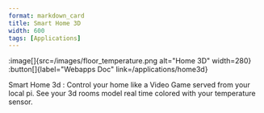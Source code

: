 ```yaml
---
format: markdown_card
title: Smart Home 3D
width: 600
tags: [Applications]
---
```


:image[]{src=/images/floor_temperature.png alt="Home 3D" width=280}
:button[]{label="Webapps Doc" link=/applications/home3d}


Smart Home 3d : Control your home like a Video Game served from your local pi. See your 3d rooms model real time colored with your temperature sensor.

